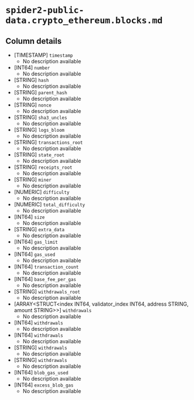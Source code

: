 # `spider2-public-data.crypto_ethereum.blocks.md`

## Column details

* [TIMESTAMP]    `timestamp`
  - No description available
* [INT64]    `number`
  - No description available
* [STRING]    `hash`
  - No description available
* [STRING]    `parent_hash`
  - No description available
* [STRING]    `nonce`
  - No description available
* [STRING]    `sha3_uncles`
  - No description available
* [STRING]    `logs_bloom`
  - No description available
* [STRING]    `transactions_root`
  - No description available
* [STRING]    `state_root`
  - No description available
* [STRING]    `receipts_root`
  - No description available
* [STRING]    `miner`
  - No description available
* [NUMERIC]    `difficulty`
  - No description available
* [NUMERIC]    `total_difficulty`
  - No description available
* [INT64]    `size`
  - No description available
* [STRING]    `extra_data`
  - No description available
* [INT64]    `gas_limit`
  - No description available
* [INT64]    `gas_used`
  - No description available
* [INT64]    `transaction_count`
  - No description available
* [INT64]    `base_fee_per_gas`
  - No description available
* [STRING]    `withdrawals_root`
  - No description available
* [ARRAY<STRUCT<index INT64, validator_index INT64, address STRING, amount STRING>>]    `withdrawals`
  - No description available
* [INT64]    `withdrawals`
  - No description available
* [INT64]    `withdrawals`
  - No description available
* [STRING]    `withdrawals`
  - No description available
* [STRING]    `withdrawals`
  - No description available
* [INT64]    `blob_gas_used`
  - No description available
* [INT64]    `excess_blob_gas`
  - No description available


